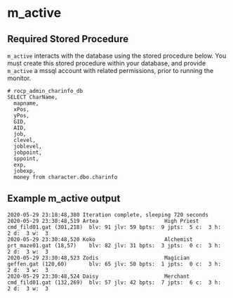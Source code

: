 # m_active

## Required Stored Procedure
`m_active` interacts with the database using the stored procedure below.  You must create this stored procedure within your database, and provide `m_active` a mssql account with related permissions, prior to running the monitor.
```
# rocp_admin_charinfo_db
SELECT CharName,
  mapname,
  xPos,
  yPos,
  GID,
  AID,
  job,
  clevel,
  joblevel,
  jobpoint,
  sppoint,
  exp,
  jobexp,
  money from character.dbo.charinfo
```

## Example m_active output
```
2020-05-29 23:18:48,380 Iteration complete, sleeping 720 seconds
2020-05-29 23:30:48,519 Artea                     High Priest     cmd_fild01.gat (301,218)  blv: 91 jlv: 59 bpts:  9 jpts:  5 c:  3 h:  2 d:  3 w:  3
2020-05-29 23:30:48,520 Koko                      Alchemist       prt_maze01.gat (18,57)    blv: 82 jlv: 31 bpts:  3 jpts:  0 c:  3 h:  2 d:  3 w:  3
2020-05-29 23:30:48,523 Zodis                     Magician        geffen.gat (120,60)       blv: 65 jlv: 50 bpts:  1 jpts:  0 c:  3 h:  2 d:  3 w:  3
2020-05-29 23:30:48,524 Daisy                     Merchant        cmd_fild01.gat (132,269)  blv: 57 jlv: 42 bpts:  7 jpts:  6 c:  3 h:  2 d:  3 w:  3
```
